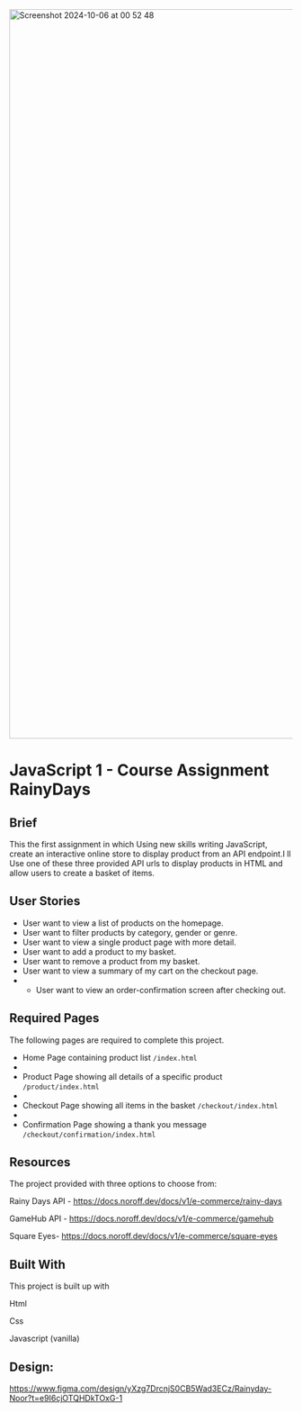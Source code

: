 




<img width="1296" alt="Screenshot 2024-10-06 at 00 52 48" src="https://github.com/user-attachments/assets/c297763d-fc19-49df-b9aa-73becf9cc575">
















# JavaScript 1 - Course Assignment RainyDays



## Brief

This the first assignment in which Using new skills writing JavaScript, create an interactive online store to display product from an API endpoint.I ll Use one of these three provided API urls to display products in HTML and allow users to create a basket of items.

## User Stories

- User want to view a list of products on the homepage.
- User want to filter products by category, gender or genre.
- User want to view a single product page with more detail.
- User want to add a product to my basket.
- User want to remove a product from my basket.
- User want to view a summary of my cart on the checkout page.
- - User want to view an order-confirmation screen after checking out.

## Required Pages

The following pages are required to complete this project.

- Home Page containing product list `/index.html`
- 
- Product Page showing all details of a specific product `/product/index.html`
- 
- Checkout Page showing all items in the basket `/checkout/index.html`
- 
- Confirmation Page showing a thank you message `/checkout/confirmation/index.html`


## Resources

The project provided with three options to choose from:

Rainy Days API - https://docs.noroff.dev/docs/v1/e-commerce/rainy-days

GameHub API - https://docs.noroff.dev/docs/v1/e-commerce/gamehub

Square Eyes- https://docs.noroff.dev/docs/v1/e-commerce/square-eyes


## Built With

This project is built up with 

Html

Css

Javascript (vanilla)


## Design:

https://www.figma.com/design/yXzg7DrcnjS0CB5Wad3ECz/Rainyday-Noor?t=e9I6cjOTQHDkTOxG-1

